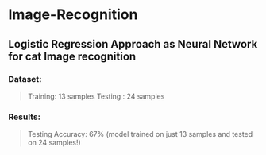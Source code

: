 # Image-Recognition
## Logistic Regression Approach as Neural Network for cat Image recognition
### Dataset:
 > Training: 13 samples
 > Testing : 24 samples
### Results:
 > Testing Accuracy: 67% (model trained on just 13 samples and tested on 24 samples!)
 
